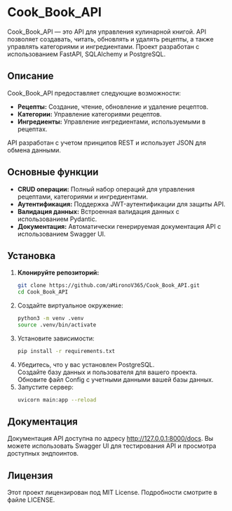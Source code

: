# Cook_Book_API

Cook_Book_API — это API для управления кулинарной книгой. API позволяет создавать, читать, обновлять и удалять рецепты, а также управлять категориями и ингредиентами. Проект разработан с использованием FastAPI, SQLAlchemy и PostgreSQL.

## Описание

Cook_Book_API предоставляет следующие возможности:

- **Рецепты:** Создание, чтение, обновление и удаление рецептов.
- **Категории:** Управление категориями рецептов.
- **Ингредиенты:** Управление ингредиентами, используемыми в рецептах.

API разработан с учетом принципов REST и использует JSON для обмена данными.

## Основные функции

- **CRUD операции:** Полный набор операций для управления рецептами, категориями и ингредиентами.
- **Аутентификация:** Поддержка JWT-аутентификации для защиты API.
- **Валидация данных:** Встроенная валидация данных с использованием Pydantic.
- **Документация:** Автоматически генерируемая документация API с использованием Swagger UI.

## Установка

1. **Клонируйте репозиторий:**
   ```bash
   git clone https://github.com/aMironoV365/Cook_Book_API.git
   cd Cook_Book_API
   ```
2. Создайте виртуальное окружение:
   ```bash
   python3 -m venv .venv
   source .venv/bin/activate
   ```
3. Установите зависимости:
   ```bash
   pip install -r requirements.txt
   ```
4. Убедитесь, что у вас установлен PostgreSQL.  
   Создайте базу данных и пользователя для вашего проекта.  
   Обновите файл Config с учетными данными вашей базы данных.
5. Запустите сервер:
   ```bash
   uvicorn main:app --reload
   ```
## Документация

Документация API доступна по адресу http://127.0.0.1:8000/docs. Вы можете использовать Swagger UI для тестирования API и просмотра доступных эндпоинтов.

## Лицензия

Этот проект лицензирован под MIT License. Подробности смотрите в файле LICENSE.




